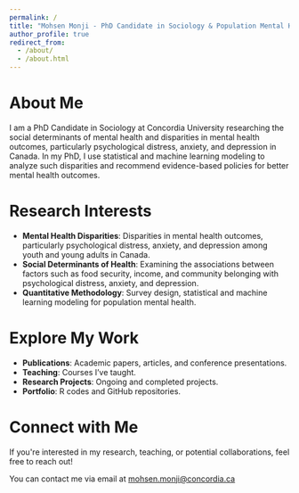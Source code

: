 ```yaml
---
permalink: /
title: "Mohsen Monji - PhD Candidate in Sociology & Population Mental Health Researcher"
author_profile: true
redirect_from: 
  - /about/
  - /about.html
---
```




About Me
======
I am a PhD Candidate in Sociology at Concordia University researching the social determinants of mental health and disparities in mental health outcomes, particularly psychological distress, anxiety, and depression in Canada. In my PhD, I  use statistical and machine learning modeling to analyze such disparities and recommend evidence-based policies for better mental health outcomes. 

Research Interests
======
- **Mental Health Disparities**: Disparities in mental health outcomes, particularly psychological distress, anxiety, and depression among youth and young adults in Canada.
- **Social Determinants of Health**: Examining the associations between factors such as food security, income, and community belonging with psychological distress, anxiety, and depression.
- **Quantitative Methodology**: Survey design, statistical and machine learning modeling for population mental health.

Explore My Work
======
- **Publications**: Academic papers, articles, and conference presentations.
- **Teaching**: Courses I’ve taught.
- **Research Projects**: Ongoing and completed projects.
- **Portfolio**: R codes and GitHub repositories. 



Connect with Me
======
If you're interested in my research, teaching, or potential collaborations, feel free to reach out! 

You can contact me via email at [mohsen.monji@concordia.ca](mailto:mohsen.monji@concordia.ca) 

